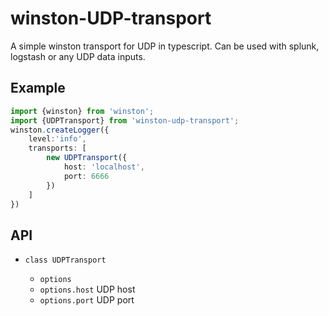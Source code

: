 # winston-UDP-transport
A simple winston transport for UDP in typescript.
Can be used with splunk, logstash or any UDP data inputs.

## Example

```ts
import {winston} from 'winston';
import {UDPTransport} from 'winston-udp-transport';
winston.createLogger({
    level:'info',
    transports: [
        new UDPTransport({
            host: 'localhost',
            port: 6666
        })
    ]
})
```

## API

* `class UDPTransport`

  * `options`
  * `options.host` UDP host
  * `options.port` UDP port
